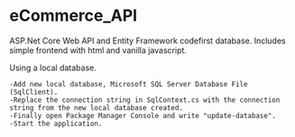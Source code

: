 # eCommerce_API
ASP.Net Core Web API and Entity Framework codefirst database. Includes simple frontend with html and vanilla javascript.


Using a local database.

    -Add new local database, Microsoft SQL Server Database File (SqlClient).
    -Replace the connection string in SqlContext.cs with the connection string from the new local database created.
    -Finally open Package Manager Console and write "update-database".
    -Start the application.
